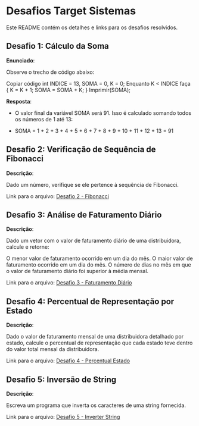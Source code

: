 # Desafios Target Sistemas
Este README contém os detalhes e links para os desafios resolvidos.

## Desafio 1: Cálculo da Soma
**Enunciado**:

Observe o trecho de código abaixo:

Copiar código
int INDICE = 13, SOMA = 0, K = 0;
Enquanto K < INDICE faça {
    K = K + 1;
    SOMA = SOMA + K;
}
Imprimir(SOMA);

**Resposta**:

 - O valor final da variável SOMA será 91. Isso é calculado somando todos os números de 1 até 13:

 - SOMA = 1 + 2 + 3 + 4 + 5 + 6 + 7 + 8 + 9 + 10 + 11 + 12 + 13 = 91

## Desafio 2: Verificação de Sequência de Fibonacci
**Descrição**:

Dado um número, verifique se ele pertence à sequência de Fibonacci.

Link para o arquivo: [Desafio 2 - Fibonacci](/targetSistemasTeste/src/main/java/targetSistemasTeste/tecnico/SequenciaFibonacci.java)

## Desafio 3: Análise de Faturamento Diário
**Descrição**:

Dado um vetor com o valor de faturamento diário de uma distribuidora, calcule e retorne:

O menor valor de faturamento ocorrido em um dia do mês.
O maior valor de faturamento ocorrido em um dia do mês.
O número de dias no mês em que o valor de faturamento diário foi superior à média mensal.

Link para o arquivo: [Desafio 3 - Faturamento Diário](/targetSistemasTeste/src/main/java/targetSistemasTeste/tecnico/FaturamentoDiario.java)

## Desafio 4: Percentual de Representação por Estado
**Descrição**:

Dado o valor de faturamento mensal de uma distribuidora detalhado por estado, calcule o percentual de representação que cada estado teve dentro do valor total mensal da distribuidora.

Link para o arquivo: [Desafio 4 - Percentual Estado](/targetSistemasTeste/src/main/java/targetSistemasTeste/tecnico/PercentualFaturamento.java)

## Desafio 5: Inversão de String
**Descrição**:

Escreva um programa que inverta os caracteres de uma string fornecida.

Link para o arquivo: [Desafio 5 - Inverter String](/targetSistemasTeste/src/main/java/targetSistemasTeste/tecnico/InverterString.java)
